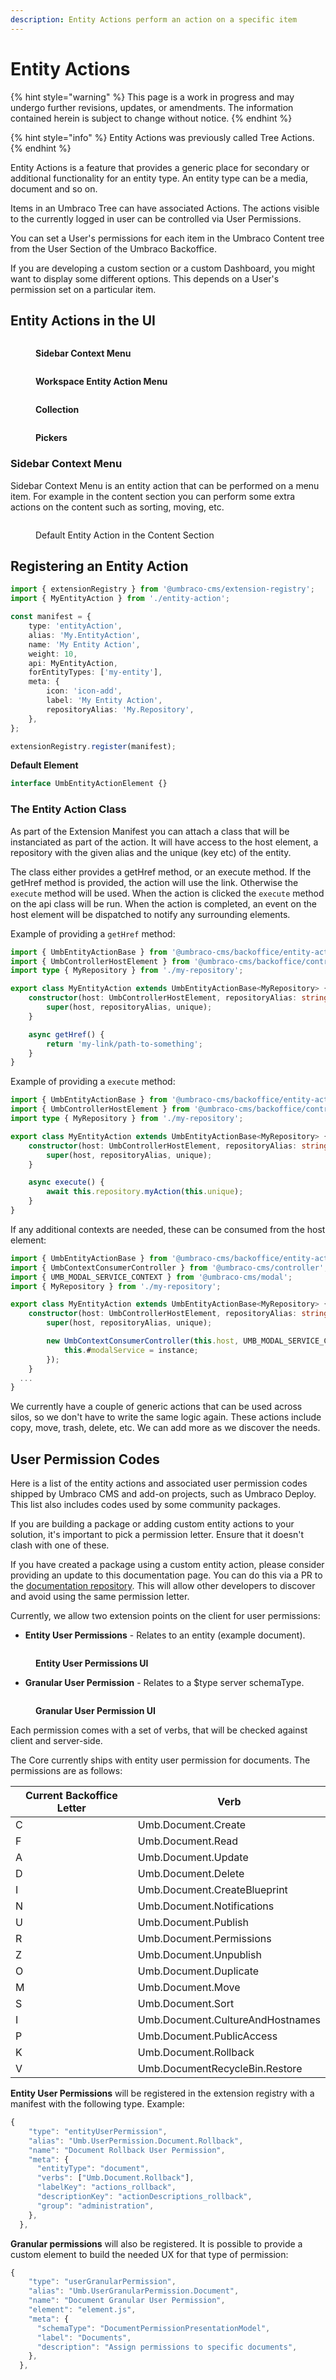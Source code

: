 ```yaml
---
description: Entity Actions perform an action on a specific item
---
```


# Entity Actions

{% hint style="warning" %}
This page is a work in progress and may undergo further revisions, updates, or amendments. The information contained herein is subject to change without notice.
{% endhint %}

{% hint style="info" %}
Entity Actions was previously called Tree Actions.
{% endhint %}

Entity Actions is a feature that provides a generic place for secondary or additional functionality for an entity type. An entity type can be a media, document and so on.

Items in an Umbraco Tree can have associated Actions. The actions visible to the currently logged in user can be controlled via User Permissions.

You can set a User's permissions for each item in the Umbraco Content tree from the User Section of the Umbraco Backoffice.

If you are developing a custom section or a custom Dashboard, you might want to display some different options. This depends on a User's permission set on a particular item.

## Entity Actions in the UI <a href="#entity-actions-in-the-ui" id="entity-actions-in-the-ui"></a>

<div>

<figure><img src="../../../.gitbook/assets/entity-action-sidebar-context.svg" alt=""><figcaption><p><strong>Sidebar Context Menu</strong></p></figcaption></figure>

 

<figure><img src="../../../.gitbook/assets/entity-action-workspace-menu.svg" alt=""><figcaption><p><strong>Workspace Entity Action Menu</strong></p></figcaption></figure>

</div>

<div>

<figure><img src="../../../.gitbook/assets/entity-action-collection-menu.svg" alt=""><figcaption><p><strong>Collection</strong></p></figcaption></figure>

 

<figure><img src="../../../.gitbook/assets/entity-action-picker-context-menu.svg" alt=""><figcaption><p><strong>Pickers</strong></p></figcaption></figure>

</div>

### Sidebar Context Menu <a href="#registering-an-entity-action" id="registering-an-entity-action"></a>

Sidebar Context Menu is an entity action that can be performed on a menu item. For example in the content section you can perform some extra actions on the content such as sorting, moving, etc.

<figure><img src="../../../.gitbook/assets/entity-action-example-content-section.png" alt=""><figcaption><p>Default Entity Action in the Content Section</p></figcaption></figure>

## Registering an Entity Action <a href="#registering-an-entity-action" id="registering-an-entity-action"></a>

```typescript
import { extensionRegistry } from '@umbraco-cms/extension-registry';
import { MyEntityAction } from './entity-action';

const manifest = {
	type: 'entityAction',
	alias: 'My.EntityAction',
	name: 'My Entity Action',
	weight: 10,
	api: MyEntityAction,
	forEntityTypes: ['my-entity'],
	meta: {
		icon: 'icon-add',
		label: 'My Entity Action',
		repositoryAlias: 'My.Repository',
	},
};

extensionRegistry.register(manifest);
```

**Default Element**

```typescript
interface UmbEntityActionElement {}
```

### The Entity Action Class <a href="#the-entity-action-class" id="the-entity-action-class"></a>

As part of the Extension Manifest you can attach a class that will be instanciated as part of the action. It will have access to the host element, a repository with the given alias and the unique (key etc) of the entity.

The class either provides a getHref method, or an execute method. If the getHref method is provided, the action will use the link. Otherwise the `execute` method will be used. When the action is clicked the `execute` method on the api class will be run. When the action is completed, an event on the host element will be dispatched to notify any surrounding elements.

Example of providing a `getHref` method:

```typescript
import { UmbEntityActionBase } from '@umbraco-cms/backoffice/entity-action';
import { UmbControllerHostElement } from '@umbraco-cms/backoffice/controller-api';
import type { MyRepository } from './my-repository';

export class MyEntityAction extends UmbEntityActionBase<MyRepository> {
	constructor(host: UmbControllerHostElement, repositoryAlias: string, unique: string) {
		super(host, repositoryAlias, unique);
	}

	async getHref() {
		return 'my-link/path-to-something';
	}
}
```

Example of providing a `execute` method:

```typescript
import { UmbEntityActionBase } from '@umbraco-cms/backoffice/entity-action';
import { UmbControllerHostElement } from '@umbraco-cms/backoffice/controller-api';
import type { MyRepository } from './my-repository';

export class MyEntityAction extends UmbEntityActionBase<MyRepository> {
	constructor(host: UmbControllerHostElement, repositoryAlias: string, unique: string) {
		super(host, repositoryAlias, unique);
	}

	async execute() {
		await this.repository.myAction(this.unique);
	}
}
```

If any additional contexts are needed, these can be consumed from the host element:

```typescript
import { UmbEntityActionBase } from '@umbraco-cms/backoffice/entity-action';
import { UmbContextConsumerController } from '@umbraco-cms/controller';
import { UMB_MODAL_SERVICE_CONTEXT } from '@umbraco-cms/modal';
import { MyRepository } from './my-repository';

export class MyEntityAction extends UmbEntityActionBase<MyRepository> {
	constructor(host: UmbControllerHostElement, repositoryAlias: string, unique: string) {
		super(host, repositoryAlias, unique);

		new UmbContextConsumerController(this.host, UMB_MODAL_SERVICE_CONTEXT, (instance) => {
			this.#modalService = instance;
		});
	}
  ...
}
```

We currently have a couple of generic actions that can be used across silos, so we don't have to write the same logic again. These actions include copy, move, trash, delete, etc. We can add more as we discover the needs.

## User Permission Codes <a href="#user-permission-codes" id="user-permission-codes"></a>

Here is a list of the entity actions and associated user permission codes shipped by Umbraco CMS and add-on projects, such as Umbraco Deploy. This list also includes codes used by some community packages.

If you are building a package or adding custom entity actions to your solution, it's important to pick a permission letter. Ensure that it doesn't clash with one of these.

If you have created a package using a custom entity action, please consider providing an update to this documentation page. You can do this via a PR to the [documentation repository](https://github.com/umbraco/UmbracoDocs). This will allow other developers to discover and avoid using the same permission letter.

Currently, we allow two extension points on the client for user permissions:

* **Entity User Permissions** - Relates to an entity (example document).

<figure><img src="../../../.gitbook/assets/entity-user-permissions-ui.png" alt=""><figcaption><p><strong>Entity User Permissions UI</strong></p></figcaption></figure>

* **Granular User Permission** - Relates to a $type server schemaType.

<figure><img src="../../../.gitbook/assets/granular-user-permissions-ui.png" alt=""><figcaption><p><strong>Granular User Permission UI</strong></p></figcaption></figure>

Each permission comes with a set of verbs, that will be checked against client and server-side.

The Core currently ships with entity user permission for documents. The permissions are as follows:

| Current Backoffice Letter | Verb                             |
| ------------------------- | -------------------------------- |
| C                         | Umb.Document.Create              |
| F                         | Umb.Document.Read                |
| A                         | Umb.Document.Update              |
| D                         | Umb.Document.Delete              |
| I                         | Umb.Document.CreateBlueprint     |
| N                         | Umb.Document.Notifications       |
| U                         | Umb.Document.Publish             |
| R                         | Umb.Document.Permissions         |
| Z                         | Umb.Document.Unpublish           |
| O                         | Umb.Document.Duplicate           |
| M                         | Umb.Document.Move                |
| S                         | Umb.Document.Sort                |
| I                         | Umb.Document.CultureAndHostnames |
| P                         | Umb.Document.PublicAccess        |
| K                         | Umb.Document.Rollback            |
| V                         | Umb.DocumentRecycleBin.Restore   |

**Entity User Permissions** will be registered in the extension registry with a manifest with the following type. Example:

```typescript
{
    "type": "entityUserPermission",
    "alias": "Umb.UserPermission.Document.Rollback",
    "name": "Document Rollback User Permission",
    "meta": {
      "entityType": "document",
      "verbs": ["Umb.Document.Rollback"],
      "labelKey": "actions_rollback",
      "descriptionKey": "actionDescriptions_rollback",
      "group": "administration",
    },
  },
```

**Granular permissions** will also be registered. It is possible to provide a custom element to build the needed UX for that type of permission:

```typescript
{
    "type": "userGranularPermission",
    "alias": "Umb.UserGranularPermission.Document",
    "name": "Document Granular User Permission",
    "element": "element.js",
    "meta": {
      "schemaType": "DocumentPermissionPresentationModel",
      "label": "Documents",
      "description": "Assign permissions to specific documents",
    },
  },
```
